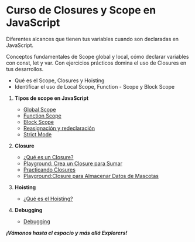 
# Curso de Closures y Scope en JavaScript

Diferentes alcances que tienen tus variables cuando son declaradas en JavaScript.

Conceptos fundamentales de Scope global y local, cómo declarar variables con const, let y var. Con ejercicios prácticos domina el uso de Closures en tus desarrollos.

- Qué es el Scope, Closures y Hoisting
- Identificar el uso de Local Scope, Function - Scope y Block Scope

1. **Tipos de scope en JavaScript**
    - [Global Scope](Temario/01-Global-Scope.md)
	- [Function Scope](Temario/02-Function-Scope.md)
	- [Block Scope](Temario/03-Block-Scope.md)
	- [Reasignación y redeclaración](./temario/04-Reasignación-y-redeclaración.md)
	- [Strict Mode](./temario/05-Strict-Mode.md)
2. **Closure**
    - [¿Qué es un Closure?](Temario/06-Qué-es-un-Closure.md)
	- [Playground: Crea un Closure para Sumar](Temario/07-Playground-Crea-un-Closure-para-Sumar.md)
	- [Practicando Closures](Temario/08-Practicando-Closures.md)
	- [Playground:Closure para Almacenar Datos de Mascotas](Temario/09-Playground-Closure-para-Almacenar-Datos-de-Mascotas.md)

3. **Hoisting**
	- [¿Qué es el Hoisting?](Temario/10-Qué-es-el-Hoisting.md)

4. **Debugging**
	- [Debugging](Temario/11-Debugging.md)



***¡Vámonos hasta el espacio y más allá Explorers!***

